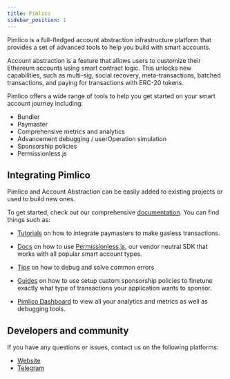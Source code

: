 ```yaml
---
title: Pimlico
sidebar_position: 1
---
```


Pimlico is a full-fledged account abstraction infrastructure platform that provides a set of advanced tools to help you build with smart accounts.

Account abstraction is a feature that allows users to customize their Ethereum accounts using smart contract logic. This unlocks new capabilities, such as multi-sig, social recovery, meta-transactions, batched transactions, and paying for transactions with ERC-20 tokens.

Pimlico offers a wide range of tools to help you get started on your smart account journey including:
- Bundler
- Paymaster
- Comprehensive metrics and analytics
- Advancement debugging / userOperation simulation
- Sponsorship policies
- Permissionless.js

## Integrating Pimlico

Pimlico and Account Abstraction can be easily added to existing projects or used to build new ones.

To get started, check out our comprehensive [documentation](https://docs.pimlico.io). You can find things such as:

- [Tutorials](https://docs.pimlico.io/permissionless/tutorial/tutorial-1) on how to integrate paymasters to make gasless transactions.

- [Docs](https://docs.pimlico.io/permissionless) on how to use [Permissionless.js](https://docs.pimlico.io/permissionless), our vendor neutral SDK that works with all popular smart account types.

- [Tips](https://docs.pimlico.io/infra/bundler/entrypoint-errors/aa33) on how to debug and solve common errors

- [Guides](https://docs.pimlico.io/infra/platform/sponsorship-policies) on how to use setup custom sponsorship policies to finetune exactly what type of transactions your application wants to sponsor.

- [Pimlico Dashboard](https://dashboard.pimlico.io) to view all your analytics and metrics as well as debugging tools.

## Developers and community
If you have any questions or issues, contact us on the following platforms:

- [Website](https://www.pimlico.io/)
- [Telegram](https://t.me/pimlicohq)


